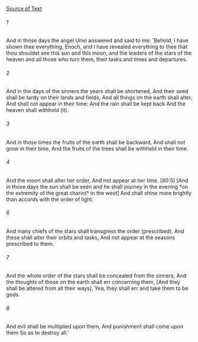 [Source of Text](https://github.com/scrollmapper/bible_databases_deuterocanonical)

###### 1
And in those days the angel Uriel answered and said to me: 'Behold, I have shown thee everything, Enoch, and I have revealed everything to thee that thou shouldst see this sun and this moon, and the leaders of the stars of the heaven and all those who turn them, their tasks and times and departures.

###### 2
And in the days of the sinners the years shall be shortened, And their seed shall be tardy on their lands and fields, And all things on the earth shall alter, And shall not appear in their time: And the rain shall be kept back And the heaven shall withhold (it).

###### 3
And in those times the fruits of the earth shall be backward, And shall not grow in their time, And the fruits of the trees shall be withheld in their time.

###### 4
And the moon shall alter her order, And not appear at her time. [80:5] [And in those days the sun shall be seen and he shall journey in the evening †on the extremity of the great chariot† in the west] And shall shine more brightly than accords with the order of light.

###### 6
And many chiefs of the stars shall transgress the order (prescribed). And these shall alter their orbits and tasks, And not appear at the seasons prescribed to them.

###### 7
And the whole order of the stars shall be concealed from the sinners, And the thoughts of those on the earth shall err concerning them, [And they shall be altered from all their ways], Yea, they shall err and take them to be gods.

###### 8
And evil shall be multiplied upon them, And punishment shall come upon them So as to destroy all.'
